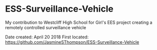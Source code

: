 # ESS-Surveillance-Vehicle

My contribution to Westcliff High School for Girl's EES project creating a remotely controlled surveillance vehicle

Date created: April 20 2018
First located: https://github.com/JasmineSThompson/ESS-Surveillance-Vehicle
